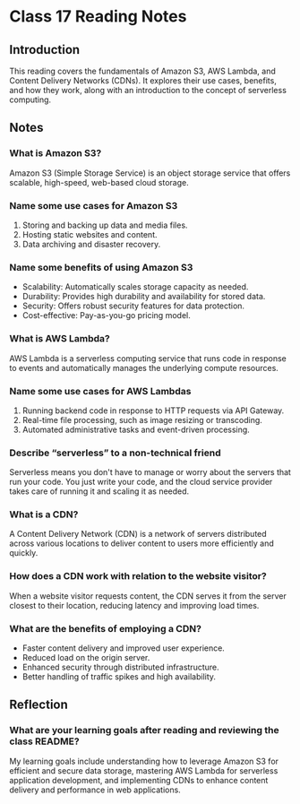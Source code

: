 # Class 17 Reading Notes

## Introduction

This reading covers the fundamentals of Amazon S3, AWS Lambda, and Content Delivery Networks (CDNs). It explores their use cases, benefits, and how they work, along with an introduction to the concept of serverless computing.

## Notes

### What is Amazon S3?

Amazon S3 (Simple Storage Service) is an object storage service that offers scalable, high-speed, web-based cloud storage.

### Name some use cases for Amazon S3

1. Storing and backing up data and media files.
2. Hosting static websites and content.
3. Data archiving and disaster recovery.

### Name some benefits of using Amazon S3

- Scalability: Automatically scales storage capacity as needed.
- Durability: Provides high durability and availability for stored data.
- Security: Offers robust security features for data protection.
- Cost-effective: Pay-as-you-go pricing model.

### What is AWS Lambda?

AWS Lambda is a serverless computing service that runs code in response to events and automatically manages the underlying compute resources.

### Name some use cases for AWS Lambdas

1. Running backend code in response to HTTP requests via API Gateway.
2. Real-time file processing, such as image resizing or transcoding.
3. Automated administrative tasks and event-driven processing.

### Describe “serverless” to a non-technical friend

Serverless means you don't have to manage or worry about the servers that run your code. You just write your code, and the cloud service provider takes care of running it and scaling it as needed.

### What is a CDN?

A Content Delivery Network (CDN) is a network of servers distributed across various locations to deliver content to users more efficiently and quickly.

### How does a CDN work with relation to the website visitor?

When a website visitor requests content, the CDN serves it from the server closest to their location, reducing latency and improving load times.

### What are the benefits of employing a CDN?

- Faster content delivery and improved user experience.
- Reduced load on the origin server.
- Enhanced security through distributed infrastructure.
- Better handling of traffic spikes and high availability.

## Reflection

### What are your learning goals after reading and reviewing the class README?

My learning goals include understanding how to leverage Amazon S3 for efficient and secure data storage, mastering AWS Lambda for serverless application development, and implementing CDNs to enhance content delivery and performance in web applications.
